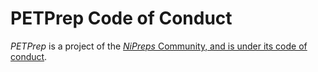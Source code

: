 # PETPrep Code of Conduct

*PETPrep* is a project of the [*NiPreps* Community, and is under its code of conduct](https://www.nipreps.org/community/CODE_OF_CONDUCT/).
